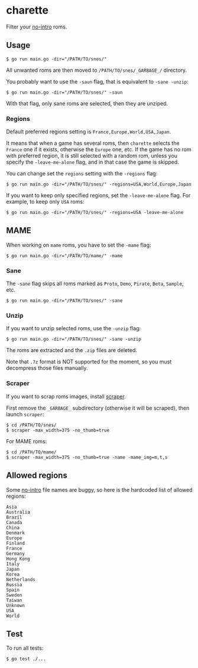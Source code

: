 # charette

Filter your [no-intro](http://www.no-intro.org) roms.

## Usage

    $ go run main.go -dir="/PATH/TO/snes/"

All unwanted roms are then moved to `/PATH/TO/snes/_GARBAGE_/` directory.

You probably want to use the `-saun` flag, that is equivalent to `-sane -unzip`:

    $ go run main.go -dir="/PATH/TO/snes/" -saun

With that flag, only sane roms are selected, then they are unziped.

### Regions

Default preferred regions setting is `France,Europe,World,USA,Japan`.

It means that when a game has several roms, then `charette` selects the `France` one if it exists, otherwise the `Europe` one, etc. If the game has no rom with preferred region, it is still selected with a random rom, unless you specify the `-leave-me-alone` flag, and in that case the game is skipped.

You can change set the `regions` setting with the `-regions` flag:

    $ go run main.go -dir="/PATH/TO/snes/" -regions=USA,World,Europe,Japan

If you want to keep only specified regions, set the `-leave-me-alone` flag. For example, to keep only `USA` roms:

    $ go run main.go -dir="/PATH/TO/snes/" -regions=USA -leave-me-alone

## MAME

When working on `mame` roms, you have to set the `-mame` flag:

    $ go run main.go -dir="/PATH/TO/mame/" -mame

### Sane

The `-sane` flag skips all roms marked as `Proto`, `Demo`, `Pirate`, `Beta`, `Sample`, etc.

    $ go run main.go -dir="/PATH/TO/snes/" -sane

### Unzip

If you want to unzip selected roms, use the `-unzip` flag:

    $ go run main.go -dir="/PATH/TO/snes/" -sane -unzip

The roms are extracted and the `.zip` files are deleted.

Note that `.7z` format is NOT supported for the moment, so you must decompress those files manually.

### Scraper

If you want to scrap roms images, install [scraper](https://github.com/sselph/scraper).

First remove the `_GARBAGE_` subdirectory (otherwise it will be scraped), then launch `scraper`:

    $ cd /PATH/TO/snes/
    $ scraper -max_width=375 -no_thumb=true

For MAME roms:

    $ cd /PATH/TO/mame/
    $ scraper -max_width=375 -no_thumb=true -name -mame_img=m,t,s


## Allowed regions

Some [no-intro](http://www.no-intro.org) file names are buggy, so here is the hardcoded list of allowed regions:

    Asia
    Australia
    Brazil
    Canada
    China
    Denmark
    Europe
    Finland
    France
    Germany
    Hong Kong
    Italy
    Japan
    Korea
    Netherlands
    Russia
    Spain
    Sweden
    Taiwan
    Unknown
    USA
    World

## Test

To run all tests:

    $ go test ./...
